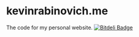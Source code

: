 kevinrabinovich.me
==================

The code for my personal website.
[![Bitdeli Badge](https://d2weczhvl823v0.cloudfront.net/kevinrabinovich/kevinrabinovich.me/trend.png)](https://bitdeli.com/free "Bitdeli Badge")
